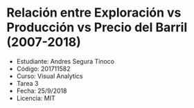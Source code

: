 # Relación entre Exploración vs Producción vs Precio del Barril (2007-2018)

- Estudiante: Andres Segura Tinoco
- Código: 201711582
- Curso: Visual Analytics
- Tarea 3
- Fecha: 25/9/2018
- Licencia: MIT
